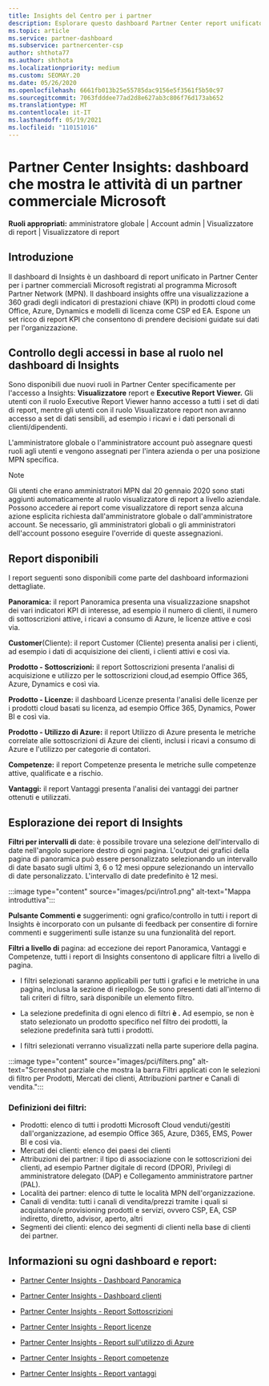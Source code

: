 ```yaml
---
title: Insights del Centro per i partner
description: Esplorare questo dashboard Partner Center report unificato. Informazioni sulle prestazioni degli indicatori KPI per le vendite e la distribuzione, lo sviluppo dei clienti e altro ancora.
ms.topic: article
ms.service: partner-dashboard
ms.subservice: partnercenter-csp
author: shthota77
ms.author: shthota
ms.localizationpriority: medium
ms.custom: SEOMAY.20
ms.date: 05/26/2020
ms.openlocfilehash: 6661fb013b25e55785dac9156e5f3561f5b50c97
ms.sourcegitcommit: 7063fdddee77ad2d8e627ab3c806f76d173ab652
ms.translationtype: MT
ms.contentlocale: it-IT
ms.lasthandoff: 05/19/2021
ms.locfileid: "110151016"
---
```

# <a name="partner-center-insights---a-dashboard-that-shows-how-a-microsoft-commercial-partner-is-doing"></a>Partner Center Insights: dashboard che mostra le attività di un partner commerciale Microsoft

**Ruoli appropriati:** amministratore globale | Account admin | Visualizzatore di report | Visualizzatore di report

## <a name="introduction"></a>Introduzione

Il dashboard di Insights è un dashboard di report unificato in Partner Center per i partner commerciali Microsoft registrati al programma Microsoft Partner Network (MPN). Il dashboard insights offre una visualizzazione a 360 gradi degli indicatori di prestazioni chiave (KPI) in prodotti cloud come Office, Azure, Dynamics e modelli di licenza come CSP ed EA. Espone un set ricco di report KPI che consentono di prendere decisioni guidate sui dati per l'organizzazione. 

## <a name="role-based-access-control-to-the-insights-dashboard"></a>Controllo degli accessi in base al ruolo nel dashboard di Insights

Sono disponibili due nuovi ruoli in Partner Center specificamente per l'accesso a Insights: **Visualizzatore** report e **Executive Report Viewer.** Gli utenti con il ruolo Executive Report Viewer hanno accesso a tutti i set di dati di report, mentre gli utenti con il ruolo Visualizzatore report non avranno accesso a set di dati sensibili, ad esempio i ricavi e i dati personali di clienti/dipendenti. 

L'amministratore globale o l'amministratore account può assegnare questi ruoli agli utenti e vengono assegnati per l'intera azienda o per una posizione MPN specifica.  

>[!Note] 
>Gli utenti che erano amministratori MPN dal 20 gennaio 2020 sono stati aggiunti automaticamente al ruolo visualizzatore di report a livello aziendale. Possono accedere ai report come visualizzatore di report senza alcuna azione esplicita richiesta dall'amministratore globale o dall'amministratore account. Se necessario, gli amministratori globali o gli amministratori dell'account possono eseguire l'override di queste assegnazioni. 

## <a name="reports-available"></a>Report disponibili

I report seguenti sono disponibili come parte del dashboard informazioni dettagliate.

**Panoramica:** il report Panoramica presenta una visualizzazione snapshot dei vari indicatori KPI di interesse, ad esempio il numero di clienti, il numero di sottoscrizioni attive, i ricavi a consumo di Azure, le licenze attive e così via.

**Customer**(Cliente): il report Customer (Cliente) presenta analisi per i clienti, ad esempio i dati di acquisizione dei clienti, i clienti attivi e così via.

**Prodotto - Sottoscrizioni:** il report Sottoscrizioni presenta l'analisi di acquisizione e utilizzo per le sottoscrizioni cloud,ad esempio Office 365, Azure, Dynamics e così via.

**Prodotto - Licenze:** il dashboard Licenze presenta l'analisi delle licenze per i prodotti cloud basati su licenza, ad esempio Office 365, Dynamics, Power BI e così via.

**Prodotto - Utilizzo di Azure:** il report Utilizzo di Azure presenta le metriche correlate alle sottoscrizioni di Azure dei clienti, inclusi i ricavi a consumo di Azure e l'utilizzo per categorie di contatori.

**Competenze:** il report Competenze presenta le metriche sulle competenze attive, qualificate e a rischio.

**Vantaggi:** il report Vantaggi presenta l'analisi dei vantaggi dei partner ottenuti e utilizzati.

## <a name="navigating-the-insights-reports"></a>Esplorazione dei report di Insights

**Filtri per intervalli di** date: è possibile trovare una selezione dell'intervallo di date nell'angolo superiore destro di ogni pagina. L'output dei grafici della pagina di panoramica può essere personalizzato selezionando un intervallo di date basato sugli ultimi 3, 6 o 12 mesi oppure selezionando un intervallo di date personalizzato. L'intervallo di date predefinito è 12 mesi. 

:::image type="content" source="images/pci/intro1.png" alt-text="Mappa introduttiva":::

**Pulsante Commenti e** suggerimenti: ogni grafico/controllo in tutti i report di Insights è incorporato con un pulsante di feedback per consentire di fornire commenti e suggerimenti sulle istanze su una funzionalità del report. 

 
**Filtri a livello di** pagina: ad eccezione dei report Panoramica, Vantaggi e Competenze, tutti i report di Insights consentono di applicare filtri a livello di pagina. 

- I filtri selezionati saranno applicabili per tutti i grafici e le metriche in una pagina, inclusa la sezione di riepilogo. Se sono presenti dati all'interno di tali criteri di filtro, sarà disponibile un elemento filtro. 

- La selezione predefinita di ogni elenco di filtri **è .** Ad esempio, se non è stato selezionato un prodotto specifico nel filtro dei prodotti, la selezione predefinita sarà tutti i prodotti.

- I filtri selezionati verranno visualizzati nella parte superiore della pagina. 

:::image type="content" source="images/pci/filters.png" alt-text="Screenshot parziale che mostra la barra Filtri applicati con le selezioni di filtro per Prodotti, Mercati dei clienti, Attribuzioni partner e Canali di vendita.":::

### <a name="filters-definitions"></a>Definizioni dei filtri:

- Prodotti: elenco di tutti i prodotti Microsoft Cloud venduti/gestiti dall'organizzazione, ad esempio Office 365, Azure, D365, EMS, Power BI e così via.
- Mercati dei clienti: elenco dei paesi dei clienti
- Attribuzioni dei partner: il tipo di associazione con le sottoscrizioni dei clienti, ad esempio Partner digitale di record (DPOR), Privilegi di amministratore delegato (DAP) e Collegamento amministratore partner (PAL). 
- Località dei partner: elenco di tutte le località MPN dell'organizzazione.
- Canali di vendita: tutti i canali di vendita/prezzi tramite i quali si acquistano/e provisioning prodotti e servizi, ovvero CSP, EA, CSP indiretto, diretto, advisor, aperto, altri
- Segmenti dei clienti: elenco dei segmenti di clienti nella base di clienti dei partner.

## <a name="read-about-each-of-the-dashboards-and-reports"></a>Informazioni su ogni dashboard e report:

- [Partner Center Insights - Dashboard Panoramica](pci-overview-report.md)

- [Partner Center Insights - Dashboard clienti](pci-customer-report.md)

- [Partner Center Insights - Report Sottoscrizioni](pci-product-subscriptions-report.md)

- [Partner Center Insights - Report licenze](pci-product-licenses-report.md)

- [Partner Center Insights - Report sull'utilizzo di Azure](pci-azure-usage-report.md)

- [Partner Center Insights - Report competenze](pci-competencies-report.md)

- [Partner Center Insights - Report vantaggi](pci-benefits-report.md)
